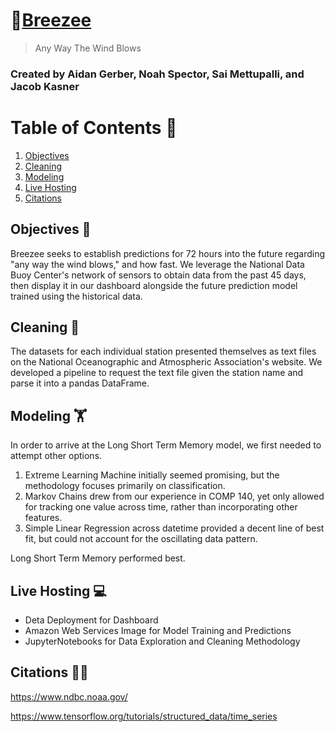 # 🍃[Breezee](https://breezee.me)
> Any Way The Wind Blows

### Created by Aidan Gerber, Noah Spector, Sai Mettupalli, and Jacob Kasner

# Table of Contents 📕
1. [Objectives](README.md#objectives-)
2. [Cleaning](README.md#cleaning-)
3. [Modeling](README.md#modeling-%EF%B8%8F)
4. [Live Hosting](README.md#live-hosting-)
5. [Citations](README.md#citations-)

## Objectives 🧠

Breezee seeks to establish predictions for 72 hours into the future regarding "any way the wind blows," and how fast. We leverage the National Data Buoy Center's network of sensors to obtain data from the past 45 days, then display it in our dashboard alongside the future prediction model trained using the historical data.

## Cleaning 🧼

The datasets for each individual station presented themselves as text files on the National Oceanographic and Atmospheric Association's website. We developed a pipeline to request the text file given the station name and parse it into a pandas DataFrame.

## Modeling 🏋️

In order to arrive at the Long Short Term Memory model, we first needed to attempt other options.
1. Extreme Learning Machine initially seemed promising, but the methodology focuses primarily on classification.
2. Markov Chains drew from our experience in COMP 140, yet only allowed for tracking one value across time, rather than incorporating other features.
3. Simple Linear Regression across datetime provided a decent line of best fit, but could not account for the oscillating data pattern.

Long Short Term Memory performed best.

## Live Hosting 💻

* Deta Deployment for Dashboard
* Amazon Web Services Image for Model Training and Predictions
* JupyterNotebooks for Data Exploration and Cleaning Methodology


## Citations 🧑‍🏫

https://www.ndbc.noaa.gov/

https://www.tensorflow.org/tutorials/structured_data/time_series
